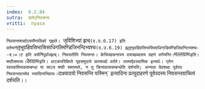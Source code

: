 ```yaml
---
index:  6.2.84
sutra:  ग्रामेऽनिवसन्तः
vritti:  nyasa
---
```


`निवसन्तशब्दोऽयमौणादिको गृह्यते। `जृविशिभ्यां झच्` (द.उ.6.17) इति वर्तमाने `तृ़भूवहिवसिभासिसाधिगतिमण्डिजिनन्दिभ्यश्च` (द.उ.6.19) झ्र्तृ़भृवहिवसिभासिसाधिगाडिमण्डिजिवन्दिभ्यश्च--द।=।ट इति वसेर्निपूर्वाज्झच्। निवसतीति निवसन्तः। केचिच्छन्नन्तस्य वसच्छब्दसय ग्रहणं वर्णयन्ति। `मल्लग्रामः` इति। षष्ठीसमासः। `देवग्रामः` इति। वाटकपरिक्षिप्ते गृहसमुदाये ग्रामशब्दो वर्तते। तस्माद्देवस्वामिक इत्यर्थः। एतेन स्वस्वामिभावसम्बन्धा या साऽत्र षष्ठी समस्यते, न तु क्रियावाससम्बन्धेति दर्शयति; अन्यथा देवशब्दः पूर्वपद निवसन्तवाच्येव स्यादित्यभिप्रायः।
`दाक्ष्यादयो निवसन्ति यस्मिन्` इत्यादिना प्रत्युदाहरणे पूर्वपदस्य निवसन्तवाचित्वं दर्शयति।।

